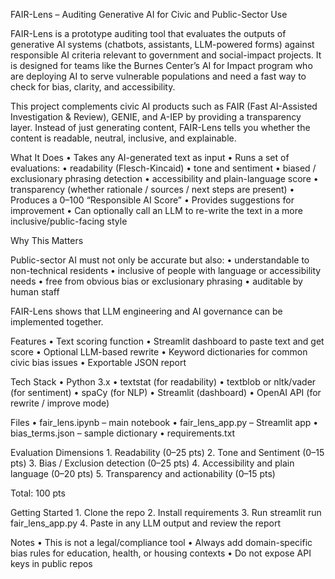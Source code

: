 FAIR-Lens – Auditing Generative AI for Civic and Public-Sector Use

FAIR-Lens is a prototype auditing tool that evaluates the outputs of generative AI systems (chatbots, assistants, LLM-powered forms) against responsible AI criteria relevant to government and social-impact projects. It is designed for teams like the Burnes Center’s AI for Impact program who are deploying AI to serve vulnerable populations and need a fast way to check for bias, clarity, and accessibility.

This project complements civic AI products such as FAIR (Fast AI-Assisted Investigation & Review), GENIE, and A-IEP by providing a transparency layer. Instead of just generating content, FAIR-Lens tells you whether the content is readable, neutral, inclusive, and explainable.

What It Does
	•	Takes any AI-generated text as input
	•	Runs a set of evaluations:
	•	readability (Flesch-Kincaid)
	•	tone and sentiment
	•	biased / exclusionary phrasing detection
	•	accessibility and plain-language score
	•	transparency (whether rationale / sources / next steps are present)
	•	Produces a 0–100 “Responsible AI Score”
	•	Provides suggestions for improvement
	•	Can optionally call an LLM to re-write the text in a more inclusive/public-facing style

Why This Matters

Public-sector AI must not only be accurate but also:
	•	understandable to non-technical residents
	•	inclusive of people with language or accessibility needs
	•	free from obvious bias or exclusionary phrasing
	•	auditable by human staff

FAIR-Lens shows that LLM engineering and AI governance can be implemented together.

Features
	•	Text scoring function
	•	Streamlit dashboard to paste text and get score
	•	Optional LLM-based rewrite
	•	Keyword dictionaries for common civic bias issues
	•	Exportable JSON report

Tech Stack
	•	Python 3.x
	•	textstat (for readability)
	•	textblob or nltk/vader (for sentiment)
	•	spaCy (for NLP)
	•	Streamlit (dashboard)
	•	OpenAI API (for rewrite / improve mode)

Files
	•	fair_lens.ipynb – main notebook
	•	fair_lens_app.py – Streamlit app
	•	bias_terms.json – sample dictionary
	•	requirements.txt

Evaluation Dimensions
	1.	Readability (0–25 pts)
	2.	Tone and Sentiment (0–15 pts)
	3.	Bias / Exclusion detection (0–25 pts)
	4.	Accessibility and plain language (0–20 pts)
	5.	Transparency and actionability (0–15 pts)

Total: 100 pts

Getting Started
	1.	Clone the repo
	2.	Install requirements
	3.	Run streamlit run fair_lens_app.py
	4.	Paste in any LLM output and review the report

Notes
	•	This is not a legal/compliance tool
	•	Always add domain-specific bias rules for education, health, or housing contexts
	•	Do not expose API keys in public repos
